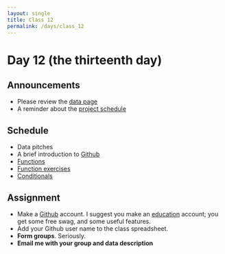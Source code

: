 ```yaml
---
layout: single
title: Class 12
permalink: /days/class_12
---
```


# Day 12 (the thirteenth day)

## Announcements

* Please review the [data page](../projects/data)
* A reminder about the [project schedule](../project)

## Schedule

* Data pitches
* A brief introduction to [Github](https://github.com)
* [Functions](../chapters/07/functions)
* [Function exercises](../exercises/function_exercises)
* [Conditionals](../chapters/07/conditional_statements)

## Assignment

* Make a [Github](https://github.com) account.  I suggest you make an
  [education](https://education.github.com/students) account; you get some free
  swag, and some useful features.
* Add your Github user name to the class spreadsheet.
* **Form groups**.  Seriously.
* **Email me with your group and data description**
